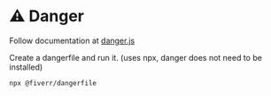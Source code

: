 # ⚠️ Danger

Follow documentation at [danger.js](https://danger.systems/js/)

Create a dangerfile and run it. (uses npx, danger does not need to be installed)

```
npx @fiverr/dangerfile
```
